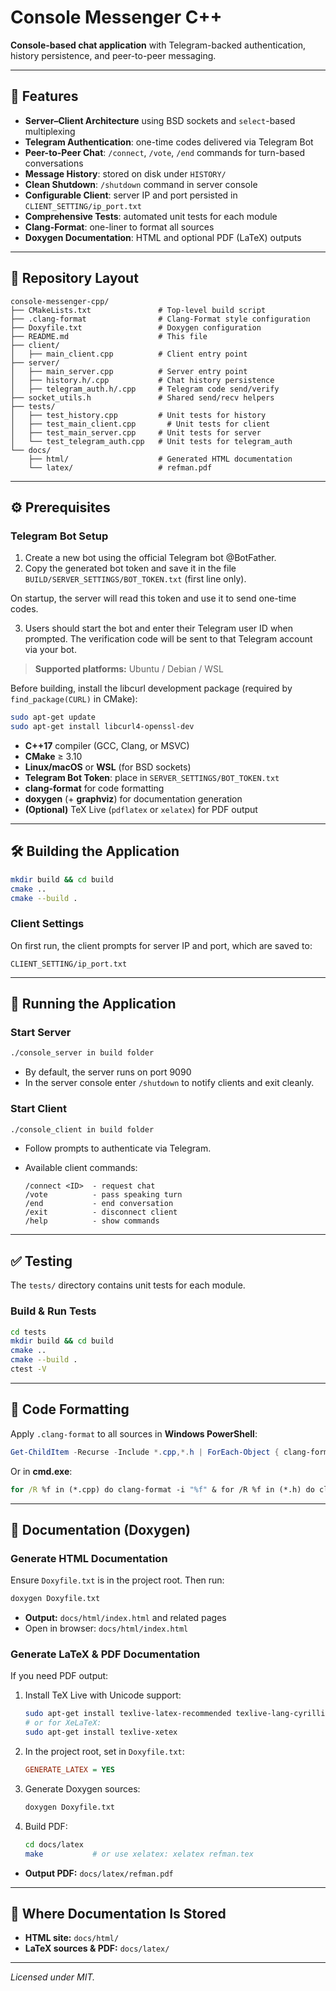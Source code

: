 # Console Messenger C++

**Console-based chat application** with Telegram-backed authentication, history persistence, and peer-to-peer messaging.

---

## 🚀 Features

- **Server–Client Architecture** using BSD sockets and `select`-based multiplexing  
- **Telegram Authentication**: one-time codes delivered via Telegram Bot  
- **Peer-to-Peer Chat**: `/connect`, `/vote`, `/end` commands for turn-based conversations  
- **Message History**: stored on disk under `HISTORY/`  
- **Clean Shutdown**: `/shutdown` command in server console  
- **Configurable Client**: server IP and port persisted in `CLIENT_SETTING/ip_port.txt`  
- **Comprehensive Tests**: automated unit tests for each module  
- **Clang-Format**: one-liner to format all sources  
- **Doxygen Documentation**: HTML and optional PDF (LaTeX) outputs  

---

## 📁 Repository Layout

```
console-messenger-cpp/
├── CMakeLists.txt               # Top-level build script
├── .clang-format                # Clang-Format style configuration
├── Doxyfile.txt                 # Doxygen configuration
├── README.md                    # This file
├── client/
│   ├── main_client.cpp          # Client entry point
├── server/
│   ├── main_server.cpp          # Server entry point
│   ├── history.h/.cpp           # Chat history persistence
│   ├── telegram_auth.h/.cpp     # Telegram code send/verify
├── socket_utils.h               # Shared send/recv helpers
├── tests/
│   ├── test_history.cpp         # Unit tests for history
│   ├── test_main_client.cpp       # Unit tests for client
│   ├── test_main_server.cpp     # Unit tests for server
│   └── test_telegram_auth.cpp   # Unit tests for telegram_auth
└── docs/
    ├── html/                    # Generated HTML documentation
    └── latex/                   # refman.pdf
```

---

## ⚙️ Prerequisites

### Telegram Bot Setup

1. Create a new bot using the official Telegram bot @BotFather.
2. Copy the generated bot token and save it in the file `BUILD/SERVER_SETTINGS/BOT_TOKEN.txt`
   (first line only).

On startup, the server will read this token and use it to send one-time codes.

3. Users should start the bot and enter their Telegram user ID when prompted.
   The verification code will be sent to that Telegram account via your bot.


> **Supported platforms:** Ubuntu / Debian / WSL

Before building, install the libcurl development package (required by `find_package(CURL)` in CMake):

```bash
sudo apt-get update
sudo apt-get install libcurl4-openssl-dev
```

- **C++17** compiler (GCC, Clang, or MSVC)  
- **CMake** ≥ 3.10  
- **Linux/macOS** or **WSL** (for BSD sockets)  
- **Telegram Bot Token**: place in `SERVER_SETTINGS/BOT_TOKEN.txt`  
- **clang-format** for code formatting  
- **doxygen** (+ **graphviz**) for documentation generation  
- **(Optional)** TeX Live (`pdflatex` or `xelatex`) for PDF output  

---

## 🛠️ Building the Application

```bash
mkdir build && cd build
cmake ..
cmake --build .
```

### Client Settings

On first run, the client prompts for server IP and port, which are saved to:

```
CLIENT_SETTING/ip_port.txt
```

---

## 🎯 Running the Application

### Start Server

```bash
./console_server in build folder
```
- By default, the server runs on port 9090
- In the server console enter `/shutdown` to notify clients and exit cleanly.

### Start Client

```bash
./console_client in build folder
```
- Follow prompts to authenticate via Telegram.  
- Available client commands:

  ```
  /connect <ID>  - request chat
  /vote          - pass speaking turn
  /end           - end conversation
  /exit          - disconnect client
  /help          - show commands
  ```

---

## ✅ Testing

The `tests/` directory contains unit tests for each module.

### Build & Run Tests

```bash
cd tests
mkdir build && cd build
cmake ..
cmake --build .
ctest -V
```

---

## 🎨 Code Formatting

Apply `.clang-format` to all sources in **Windows PowerShell**:

```powershell
Get-ChildItem -Recurse -Include *.cpp,*.h | ForEach-Object { clang-format -i $_.FullName }
```

Or in **cmd.exe**:

```cmd
for /R %f in (*.cpp) do clang-format -i "%f" & for /R %f in (*.h) do clang-format -i "%f"
```

---

## 📖 Documentation (Doxygen)

### Generate HTML Documentation

Ensure `Doxyfile.txt` is in the project root. Then run:

```bash
doxygen Doxyfile.txt
```

- **Output:** `docs/html/index.html` and related pages  
- Open in browser: `docs/html/index.html`

### Generate LaTeX & PDF Documentation

If you need PDF output:

1. Install TeX Live with Unicode support:
   ```bash
   sudo apt-get install texlive-latex-recommended texlive-lang-cyrillic
   # or for XeLaTeX:
   sudo apt-get install texlive-xetex
   ```

2. In the project root, set in `Doxyfile.txt`:
   ```ini
   GENERATE_LATEX = YES
   ```

3. Generate Doxygen sources:
   ```bash
   doxygen Doxyfile.txt
   ```

4. Build PDF:
   ```bash
   cd docs/latex
   make           # or use xelatex: xelatex refman.tex
   ```

- **Output PDF:** `docs/latex/refman.pdf`

---

## 📂 Where Documentation Is Stored

- **HTML site:** `docs/html/`  
- **LaTeX sources & PDF:** `docs/latex/`  

---

*Licensed under MIT.*
